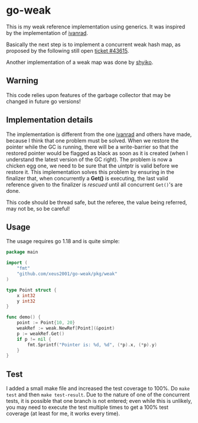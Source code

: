 # go-weak

This is my weak reference implementation using generics. It was inspired by the implementation
of [ivanrad](https://github.com/ivanrad/go-weakref).

Basically the next step is to implement a concurrent weak hash map, as proposed by the following still open
[ticket #43615](https://github.com/golang/go/issues/43615).

Another implementation of a weak map was done
by [shyiko](https://gist.github.com/shyiko/e6e2a67e1c882a5034a3a290f9cc1a31).

## Warning

This code relies upon features of the garbage collector that may be changed in future go versions!

## Implementation details

The implementation is different from the one [ivanrad](https://github.com/ivanrad/go-weakref) and others have made,
because I think that one problem must be solved. When we restore the pointer while the GC is running, there will be a
write-barrier so that the restored pointer would be flagged as black as soon as it is created (when I understand the
latest version of the GC right). The problem is now a chicken egg one, we need to be sure that the uintptr is valid
before we restore it. This implementation solves this problem by ensuring in the finalizer that, when concurrently a
**Get()** is executing, the last valid reference given to the finalizer is _rescued_ until all concurrent `Get()`'s are
done.

This code should be thread safe, but the referee, the value being referred, may not be, so be careful!

## Usage

The usage requires go 1.18 and is quite simple:

```go
package main

import (
	"fmt"
	"github.com/xeus2001/go-weak/pkg/weak"
)

type Point struct {
	x int32
	y int32
}

func demo() {
	point := Point{10, 20}
	weakRef := weak.NewRef[Point](&point)
	p := weakRef.Get()
	if p != nil {
		fmt.Sprintf("Pointer is: %d, %d", (*p).x, (*p).y)
	}
}
```

## Test

I added a small make file and increased the test coverage to 100%. Do `make test` and then `make test-result`. Due to
the nature of one of the concurrent tests, it is possible that one branch is not entered; even while this is unlikely,
you may need to execute the test multiple times to get a 100% test coverage (at least for me, it works every time).